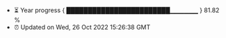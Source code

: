 - ⏳ Year progress { ████████████████████████▁▁▁▁▁▁ } 81.82 %
- ⏰ Updated on Wed, 26 Oct 2022 15:26:38 GMT

